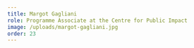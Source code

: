 ```yaml
---
title: Margot Gagliani
role: Programme Associate at the Centre for Public Impact
image: /uploads/margot-gagliani.jpg
order: 23
---
```


